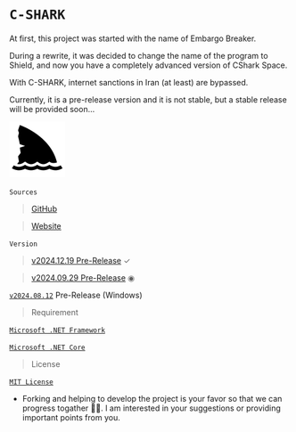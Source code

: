 # `C-SHARK`

At first, this project was started with the name of Embargo Breaker.

During a rewrite, it was decided to change the name of the program to Shield, and now you have a completely advanced
version of CShark Space.

With C-SHARK, internet sanctions in Iran (at least) are bypassed.

Currently, it is a pre-release version and it is not stable, but a stable release will be provided soon...

![logo](https://github.com/b-daarr/C-SHARK/blob/main/shark.png)

`Sources`

> [GitHub](https://github.com/b-daarr/CShark/blob/main/README.md#cshark-)

> [Website](http://cshark.space)

`Version`

> [v2024.12.19 Pre-Release](https://github.com/b-daarr/C-SHARK/releases/tag/v2024.12.19) ✓

> [v2024.09.29 Pre-Release](https://github.com/b-daarr/C-SHARK/releases/tag/v2024.09.29) ◉

[`v2024.08.12`](https://github.com/b-daarr/C-SHARK/releases/tag/v2024.08.12) Pre-Release (Windows)

> Requirement

[`Microsoft .NET Framework`](https://dotnet.microsoft.com/en-us/download/dotnet-framework)

[`Microsoft .NET Core`](https://dotnet.microsoft.com/en-us/download)

> License

[`MIT License`](https://github.com/b-daarr/C-SHARK/blob/main/LICENSE.md)

+ Forking and helping to develop the project is your favor so that we can progress togather 🙏🏻.
  I am interested in your suggestions or providing important points from you.
